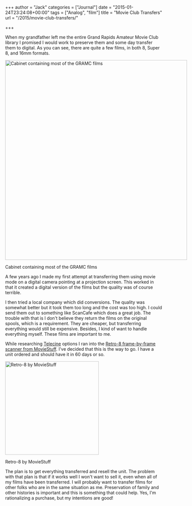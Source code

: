 +++
author = "Jack"
categories = ["Journal"]
date = "2015-01-24T23:24:08+00:00"
tags = ["Analog", "film"]
title = "Movie Club Transfers"
url = "/2015/movie-club-transfers/"

+++

When my grandfather left me the entire Grand Rapids Amateur Movie Club library I promised I would work to preserve them and some day transfer them to digital. As you can see, there are quite a few films, in both 8, Super 8, and 16mm formats.

<div id="attachment_4226" style="width: 593px" class="wp-caption alignnone">
  <a href="/img/2015/02/movie-club-cabinet.jpg"><img class="size-full wp-image-4226" src="/img/2015/02/movie-club-cabinet.jpg" alt="Cabinet containing most of the GRAMC films" width="583" height="640" srcset="/img/2015/02/movie-club-cabinet.jpg 583w, /img/2015/02/movie-club-cabinet-273x300.jpg 273w" sizes="(max-width: 583px) 100vw, 583px" /></a>
  
  <p class="wp-caption-text">
    Cabinet containing most of the GRAMC films
  </p>
</div>

A few years ago I made my first attempt at transferring them using movie mode on a digital camera pointing at a projection screen. This worked in that it created a digital version of the films but the quality was of course terrible.

I then tried a local company which did conversions. The quality was somewhat better but it took them too long and the cost was too high. I could send them out to something like ScanCafe which does a great job. The trouble with that is I don't believe they return the films on the original spools, which is a requirement. They are cheaper, but transferring everything would still be expensive. Besides, I kind of want to handle everything myself. These films are important to me.

While researching [Telecine][1] options I ran into the [Retro-8 frame-by-frame scanner from MovieStuff][2]. I've decided that this is the way to go. I have a unit ordered and should have it in 60 days or so.

<div id="attachment_4227" style="width: 310px" class="wp-caption alignnone">
  <a href="/img/2015/02/moviestuffretro-8.png"><img class="size-full wp-image-4227" src="/img/2015/02/moviestuffretro-8.png" alt="Retro-8 by MovieStuff" width="300" height="299" srcset="/img/2015/02/moviestuffretro-8.png 300w, /img/2015/02/moviestuffretro-8-150x150.png 150w" sizes="(max-width: 300px) 100vw, 300px" /></a>
  
  <p class="wp-caption-text">
    Retro-8 by MovieStuff
  </p>
</div>

The plan is to get everything transferred and resell the unit. The problem with that plan is that if it works well I won't want to sell it, even when all of my films have been transferred. I will probably want to transfer films for other folks who are in the same situation as me. Preservation of family and other histories is important and this is something that could help. Yes, I'm rationalizing a purchase, but my intentions are good!

 [1]: http://en.wikipedia.org/wiki/Telecine
 [2]: http://www.moviestuff.tv/moviestuff_home.html